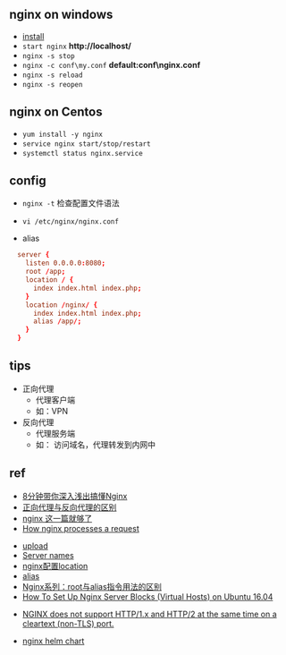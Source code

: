 ## nginx on windows
+ [install](http://nginx.org/en/docs/windows.html)
+ `start nginx` **http://localhost/**
+ `nginx -s stop`
+ `nginx -c conf\my.conf` **default:conf\nginx.conf**
+ `nginx -s reload`
+ `nginx -s reopen`


## nginx on Centos

+ `yum install -y nginx`
+ `service nginx start/stop/restart`
+ `systemctl status nginx.service`

## config

+ `nginx -t` 检查配置文件语法
+ `vi /etc/nginx/nginx.conf`

+ alias
```conf
  server {
    listen 0.0.0.0:8080;
    root /app;
    location / {
      index index.html index.php;
    }
    location /nginx/ {
      index index.html index.php;
      alias /app/;
    }
  }
```

## tips
+ 正向代理
    + 代理客户端
    + 如：VPN
+ 反向代理
    + 代理服务端
    + 如： 访问域名，代理转发到内网中



## ref
+ [8分钟带你深入浅出搞懂Nginx](https://zhuanlan.zhihu.com/p/34943332)
+ [正向代理与反向代理的区别](https://www.jianshu.com/p/208c02c9dd1d)
+ [nginx 这一篇就够了](https://juejin.im/post/5d81906c518825300a3ec7ca)
+ [How nginx processes a request](http://nginx.org/en/docs/http/request_processing.html)

<!-- config -->
+ [upload](https://www.nginx.com/resources/wiki/modules/upload/)
+ [Server names](http://nginx.org/en/docs/http/server_names.html)
+ [nginx配置location](https://www.jianshu.com/p/d3fb148cb5eb)
+ [alias](http://nginx.org/en/docs/http/ngx_http_core_module.html#alias)
+ [Nginx系列：root与alias指令用法的区别](https://cloud.tencent.com/developer/article/1696822)
+ [How To Set Up Nginx Server Blocks (Virtual Hosts) on Ubuntu 16.04](https://www.digitalocean.com/community/tutorials/how-to-set-up-nginx-server-blocks-virtual-hosts-on-ubuntu-16-04)
<!-- issue -->
+ [NGINX does not support HTTP/1.x and HTTP/2 at the same time on a cleartext (non-TLS) port.](https://github.com/kubernetes/ingress-nginx/issues/3897)


<!-- helm  -->
+ [nginx helm chart](https://github.com/bitnami/charts/tree/master/bitnami/nginx)